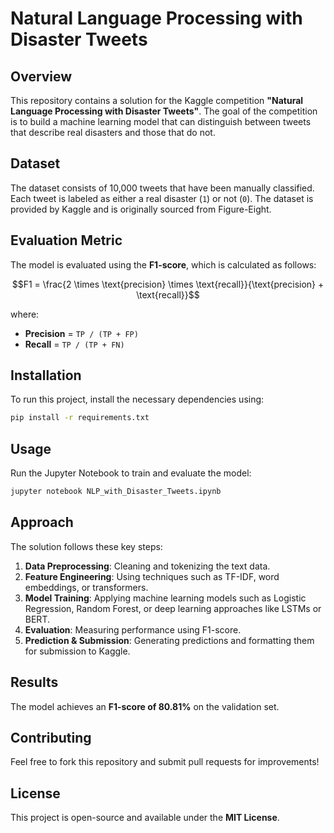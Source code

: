 # Natural Language Processing with Disaster Tweets

## Overview
This repository contains a solution for the Kaggle competition **"Natural Language Processing with Disaster Tweets"**. The goal of the competition is to build a machine learning model that can distinguish between tweets that describe real disasters and those that do not.

## Dataset
The dataset consists of 10,000 tweets that have been manually classified. Each tweet is labeled as either a real disaster (`1`) or not (`0`). The dataset is provided by Kaggle and is originally sourced from Figure-Eight.

## Evaluation Metric
The model is evaluated using the **F1-score**, which is calculated as follows:

```math
F1 = \frac{2 \times \text{precision} \times \text{recall}}{\text{precision} + \text{recall}}
```

where:
- **Precision** = `TP / (TP + FP)`
- **Recall** = `TP / (TP + FN)`

## Installation
To run this project, install the necessary dependencies using:

```bash
pip install -r requirements.txt
```

## Usage
Run the Jupyter Notebook to train and evaluate the model:

```bash
jupyter notebook NLP_with_Disaster_Tweets.ipynb
```

## Approach
The solution follows these key steps:
1. **Data Preprocessing**: Cleaning and tokenizing the text data.
2. **Feature Engineering**: Using techniques such as TF-IDF, word embeddings, or transformers.
3. **Model Training**: Applying machine learning models such as Logistic Regression, Random Forest, or deep learning approaches like LSTMs or BERT.
4. **Evaluation**: Measuring performance using F1-score.
5. **Prediction & Submission**: Generating predictions and formatting them for submission to Kaggle.

## Results
The model achieves an **F1-score of 80.81%** on the validation set.

## Contributing
Feel free to fork this repository and submit pull requests for improvements!

## License
This project is open-source and available under the **MIT License**.

